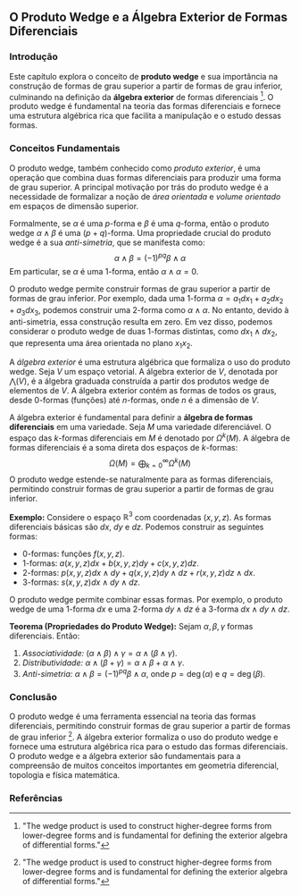 ## O Produto Wedge e a Álgebra Exterior de Formas Diferenciais

### Introdução
Este capítulo explora o conceito de **produto wedge** e sua importância na construção de formas de grau superior a partir de formas de grau inferior, culminando na definição da **álgebra exterior** de formas diferenciais [^1]. O produto wedge é fundamental na teoria das formas diferenciais e fornece uma estrutura algébrica rica que facilita a manipulação e o estudo dessas formas.

### Conceitos Fundamentais
O produto wedge, também conhecido como *produto exterior*, é uma operação que combina duas formas diferenciais para produzir uma forma de grau superior. A principal motivação por trás do produto wedge é a necessidade de formalizar a noção de *área orientada* e *volume orientado* em espaços de dimensão superior.

Formalmente, se $\alpha$ é uma $p$-forma e $\beta$ é uma $q$-forma, então o produto wedge $\alpha \wedge \beta$ é uma $(p+q)$-forma.  Uma propriedade crucial do produto wedge é a sua *anti-simetria*, que se manifesta como:
$$\alpha \wedge \beta = (-1)^{pq} \beta \wedge \alpha$$
Em particular, se $\alpha$ é uma 1-forma, então $\alpha \wedge \alpha = 0$.

O produto wedge permite construir formas de grau superior a partir de formas de grau inferior. Por exemplo, dada uma 1-forma $\alpha = a_1 dx_1 + a_2 dx_2 + a_3 dx_3$, podemos construir uma 2-forma como $\alpha \wedge \alpha$. No entanto, devido à anti-simetria, essa construção resulta em zero. Em vez disso, podemos considerar o produto wedge de duas 1-formas distintas, como $dx_1 \wedge dx_2$, que representa uma área orientada no plano $x_1x_2$.

A *álgebra exterior* é uma estrutura algébrica que formaliza o uso do produto wedge. Seja $V$ um espaço vetorial. A álgebra exterior de $V$, denotada por $\bigwedge(V)$, é a álgebra graduada construída a partir dos produtos wedge de elementos de $V$. A álgebra exterior contém as formas de todos os graus, desde 0-formas (funções) até $n$-formas, onde $n$ é a dimensão de $V$.

A álgebra exterior é fundamental para definir a **álgebra de formas diferenciais** em uma variedade. Seja $M$ uma variedade diferenciável. O espaço das $k$-formas diferenciais em $M$ é denotado por $\Omega^k(M)$. A álgebra de formas diferenciais é a soma direta dos espaços de $k$-formas:
$$\Omega(M) = \bigoplus_{k=0}^{\infty} \Omega^k(M)$$
O produto wedge estende-se naturalmente para as formas diferenciais, permitindo construir formas de grau superior a partir de formas de grau inferior.

**Exemplo:**
Considere o espaço $\mathbb{R}^3$ com coordenadas $(x, y, z)$. As formas diferenciais básicas são $dx$, $dy$ e $dz$. Podemos construir as seguintes formas:
- 0-formas: funções $f(x, y, z)$.
- 1-formas: $a(x, y, z)dx + b(x, y, z)dy + c(x, y, z)dz$.
- 2-formas: $p(x, y, z)dx \wedge dy + q(x, y, z)dy \wedge dz + r(x, y, z)dz \wedge dx$.
- 3-formas: $s(x, y, z)dx \wedge dy \wedge dz$.

O produto wedge permite combinar essas formas. Por exemplo, o produto wedge de uma 1-forma $dx$ e uma 2-forma $dy \wedge dz$ é a 3-forma $dx \wedge dy \wedge dz$.

**Teorema (Propriedades do Produto Wedge):**
Sejam $\alpha, \beta, \gamma$ formas diferenciais. Então:
1.  *Associatividade:* $(\alpha \wedge \beta) \wedge \gamma = \alpha \wedge (\beta \wedge \gamma)$.
2.  *Distributividade:* $\alpha \wedge (\beta + \gamma) = \alpha \wedge \beta + \alpha \wedge \gamma$.
3.  *Anti-simetria:* $\alpha \wedge \beta = (-1)^{pq} \beta \wedge \alpha$, onde $p = \deg(\alpha)$ e $q = \deg(\beta)$.

### Conclusão
O produto wedge é uma ferramenta essencial na teoria das formas diferenciais, permitindo construir formas de grau superior a partir de formas de grau inferior [^1]. A álgebra exterior formaliza o uso do produto wedge e fornece uma estrutura algébrica rica para o estudo das formas diferenciais. O produto wedge e a álgebra exterior são fundamentais para a compreensão de muitos conceitos importantes em geometria diferencial, topologia e física matemática.

### Referências
[^1]: "The wedge product is used to construct higher-degree forms from lower-degree forms and is fundamental for defining the exterior algebra of differential forms."
<!-- END -->